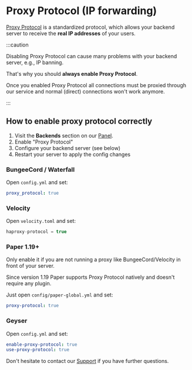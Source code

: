 # Proxy Protocol (IP forwarding)

[Proxy Protocol](https://www.haproxy.org/download/1.8/doc/proxy-protocol.txt) is a standardized protocol,
which allows your backend server to receive the **real IP addresses** of your users.

:::caution

Disabling Proxy Protocol can cause many problems with your backend server, e.g., IP banning.

That's why you should **always enable Proxy Protocol**.

Once you enabled Proxy Protocol all connections must be proxied through our service
and normal (direct) connections won't work anymore.

:::

## How to enable proxy protocol correctly

1. Visit the **Backends** section on our [Panel](https://panel.neoprotect.net).
2. Enable "Proxy Protocol"
3. Configure your backend server (see below)
4. Restart your server to apply the config changes

### BungeeCord / Waterfall

Open `config.yml` and set:

```yaml
proxy_protocol: true
```

### Velocity

Open `velocity.toml` and set:

```js
haproxy-protocol = true
```

### Paper 1.19+

Only enable it if you are not running a proxy like BungeeCord/Velocity in front of your server.

Since version 1.19 Paper supports Proxy Protocol natively and doesn't require any plugin.

Just open `config/paper-global.yml` and set:

```yaml
proxy-protocol: true
```

### Geyser

Open `config.yml` and set:

```yaml
enable-proxy-protocol: true
use-proxy-protocol: true
```

Don't hesitate to contact our [Support](../support.md) if you have further questions.